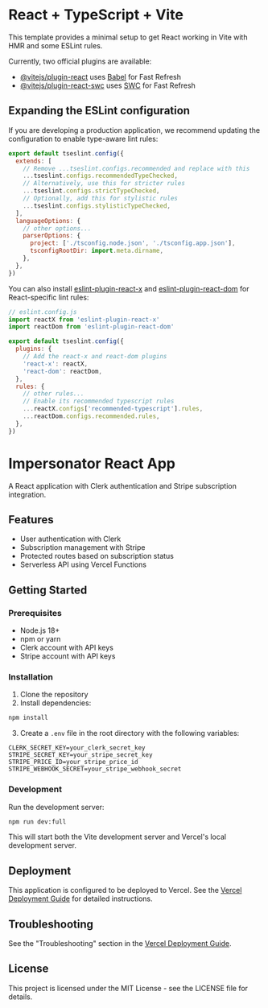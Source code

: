 # React + TypeScript + Vite

This template provides a minimal setup to get React working in Vite with HMR and some ESLint rules.

Currently, two official plugins are available:

- [@vitejs/plugin-react](https://github.com/vitejs/vite-plugin-react/blob/main/packages/plugin-react/README.md) uses [Babel](https://babeljs.io/) for Fast Refresh
- [@vitejs/plugin-react-swc](https://github.com/vitejs/vite-plugin-react-swc) uses [SWC](https://swc.rs/) for Fast Refresh

## Expanding the ESLint configuration

If you are developing a production application, we recommend updating the configuration to enable type-aware lint rules:

```js
export default tseslint.config({
  extends: [
    // Remove ...tseslint.configs.recommended and replace with this
    ...tseslint.configs.recommendedTypeChecked,
    // Alternatively, use this for stricter rules
    ...tseslint.configs.strictTypeChecked,
    // Optionally, add this for stylistic rules
    ...tseslint.configs.stylisticTypeChecked,
  ],
  languageOptions: {
    // other options...
    parserOptions: {
      project: ['./tsconfig.node.json', './tsconfig.app.json'],
      tsconfigRootDir: import.meta.dirname,
    },
  },
})
```

You can also install [eslint-plugin-react-x](https://github.com/Rel1cx/eslint-react/tree/main/packages/plugins/eslint-plugin-react-x) and [eslint-plugin-react-dom](https://github.com/Rel1cx/eslint-react/tree/main/packages/plugins/eslint-plugin-react-dom) for React-specific lint rules:

```js
// eslint.config.js
import reactX from 'eslint-plugin-react-x'
import reactDom from 'eslint-plugin-react-dom'

export default tseslint.config({
  plugins: {
    // Add the react-x and react-dom plugins
    'react-x': reactX,
    'react-dom': reactDom,
  },
  rules: {
    // other rules...
    // Enable its recommended typescript rules
    ...reactX.configs['recommended-typescript'].rules,
    ...reactDom.configs.recommended.rules,
  },
})
```

# Impersonator React App

A React application with Clerk authentication and Stripe subscription integration.

## Features

- User authentication with Clerk
- Subscription management with Stripe
- Protected routes based on subscription status
- Serverless API using Vercel Functions

## Getting Started

### Prerequisites

- Node.js 18+
- npm or yarn
- Clerk account with API keys
- Stripe account with API keys

### Installation

1. Clone the repository
2. Install dependencies:

```bash
npm install
```

3. Create a `.env` file in the root directory with the following variables:

```
CLERK_SECRET_KEY=your_clerk_secret_key
STRIPE_SECRET_KEY=your_stripe_secret_key
STRIPE_PRICE_ID=your_stripe_price_id
STRIPE_WEBHOOK_SECRET=your_stripe_webhook_secret
```

### Development

Run the development server:

```bash
npm run dev:full
```

This will start both the Vite development server and Vercel's local development server.

## Deployment

This application is configured to be deployed to Vercel. See the [Vercel Deployment Guide](./VERCEL_DEPLOYMENT.md) for detailed instructions.

## Troubleshooting

See the "Troubleshooting" section in the [Vercel Deployment Guide](./VERCEL_DEPLOYMENT.md).

## License

This project is licensed under the MIT License - see the LICENSE file for details.
